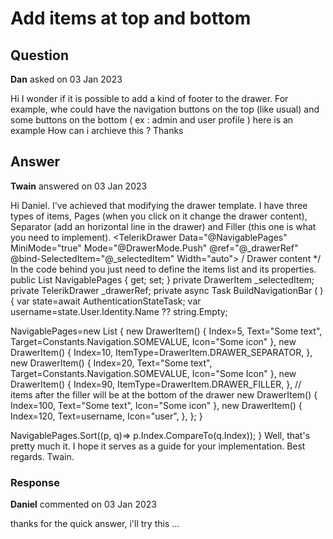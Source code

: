 # Add items at top and bottom

## Question

**Dan** asked on 03 Jan 2023

Hi I wonder if it is possible to add a kind of footer to the drawer. For example, whe could have the navigation buttons on the top (like usual) and some buttons on the bottom ( ex : admin and user profile ) here is an example How can i archieve this ? Thanks

## Answer

**Twain** answered on 03 Jan 2023

Hi Daniel. I've achieved that modifying the drawer template. I have three types of items, Pages (when you click on it change the drawer content), Separator (add an horizontal line in the drawer) and Filler (this one is what you need to implement). <TelerikDrawer Data="@NavigablePages" MiniMode="true" Mode="@DrawerMode.Push" @ref="@_drawerRef" @bind-SelectedItem="@_selectedItem" Width="auto"> <Template> <div class="h-100 k-d-flex-col"> <div class="k-drawer-items"> <ul class="h-100"> @foreach (var item in NavigablePages)
{
if (item.IsPage))
{
@* stop the propagation of the onclick event to prevent the drawer from collapsing *@@* Use onclick to handle manual item selection and toggle the selected class *@<li @onclick:stopPropagation @onclick="@(()=> DrawerNavigateTo(item))" class="k-drawer-item @GetSelectedItemClass(item) k-text-nowrap"> <span class="k-icon k-i-@item.Icon" title="@item.Title"> </span> @if (_drawerRef.Expanded)
{ <span class="k-item-text"> @item.Text </span> } </li> }
else
{
if (item.IsFiller())
{ <li class="h-100 d-block"> </li> }
else //it's a separator
{ <li class="k-drawer-item k-drawer-separator"> </li> }
}
} </ul> </div> </div> </Template> <Content> /* Drawer content */ </Content> </TelerikDrawer> In the code behind you just need to define the items list and its properties. public List<DrawerItem> NavigablePages { get; set; } private DrawerItem _selectedItem; private TelerikDrawer<DrawerItem> _drawerRef; private async Task BuildNavigationBar ( ) { var state=await AuthenticationStateTask; var username=state.User.Identity.Name ?? string.Empty;

NavigablePages=new List<DrawerItem>
{ new DrawerItem()
{
Index=5,
Text="Some text",
Target=Constants.Navigation.SOMEVALUE,
Icon="Some icon" }, new DrawerItem()
{
Index=10,
ItemType=DrawerItem.DRAWER_SEPARATOR,
}, new DrawerItem()
{
Index=20,
Text="Some text",
Target=Constants.Navigation.SOMEVALUE,
Icon="Some Icon" }, new DrawerItem()
{
Index=90,
ItemType=DrawerItem.DRAWER_FILLER,
}, // items after the filler will be at the bottom of the drawer new DrawerItem()
{
Index=100,
Text="Some text",
Icon="Some icon" }, new DrawerItem()
{
Index=120,
Text=username,
Icon="user",
},
};
}

NavigablePages.Sort((p, q)=> p.Index.CompareTo(q.Index));
} Well, that's pretty much it. I hope it serves as a guide for your implementation. Best regards. Twain.

### Response

**Daniel** commented on 03 Jan 2023

thanks for the quick answer, i'll try this ...
